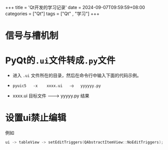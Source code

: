 +++
title = 'Qt开发的学习记录'
date = 2024-09-07T09:59:59+08:00
categories = ["Qt"]
tags = ["Qt" , "学习"]
+++



# 信号与槽机制



## 

































# PyQt的`.ui`文件转成`.py`文件



- 进入 `.ui` 文件所在的目录，然后在命令行中输入下面的代码示例。       

- `pyuic5   -x    xxxx.ui   -o   yyyyyy.py`          
- xxxx.ui  目标文件  --->   yyyyy.py 结果      







# 设置ui禁止编辑

例如

```c
ui -> tableView -> setEditTriggers(QAbstractItemView::NoEditTriggers);
```





